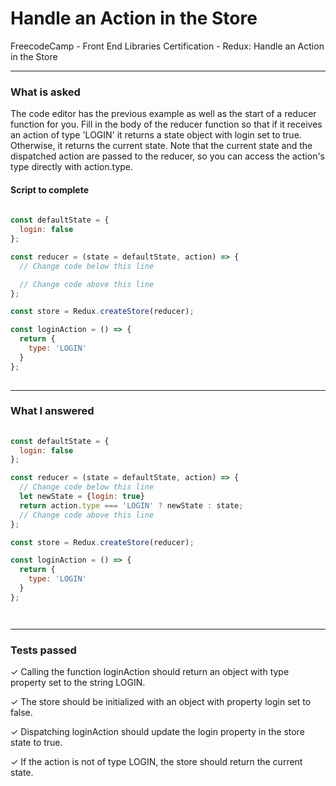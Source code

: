 # Handle an Action in the Store
FreecodeCamp - Front End Libraries Certification - Redux: Handle an Action in the Store


---


### What is asked

The code editor has the previous example as well as the start of a reducer function for you. Fill in the body of the reducer function so that if it receives an action of type 'LOGIN' it returns a state object with login set to true. Otherwise, it returns the current state. Note that the current state and the dispatched action are passed to the reducer, so you can access the action's type directly with action.type.


#### Script to complete

```javascript  
  
const defaultState = {
  login: false
};

const reducer = (state = defaultState, action) => {
  // Change code below this line

  // Change code above this line
};

const store = Redux.createStore(reducer);

const loginAction = () => {
  return {
    type: 'LOGIN'
  }
};
  

```

---


### What I answered

```javascript  
  
const defaultState = {
  login: false
};

const reducer = (state = defaultState, action) => {
  // Change code below this line
  let newState = {login: true}
  return action.type === 'LOGIN' ? newState : state;
  // Change code above this line
};

const store = Redux.createStore(reducer);

const loginAction = () => {
  return {
    type: 'LOGIN'
  }
};  




```

---


### Tests passed

✓ Calling the function loginAction should return an object with type property set to the string LOGIN.

✓ The store should be initialized with an object with property login set to false.

✓ Dispatching loginAction should update the login property in the store state to true.

✓ If the action is not of type LOGIN, the store should return the current state.